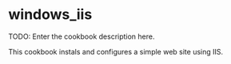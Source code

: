 # windows_iis

TODO: Enter the cookbook description here.

This cookbook instals and configures a simple web site using IIS.
 
